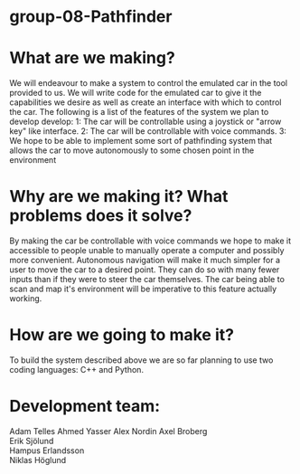 # group-08-Pathfinder
# What are we making?

We will endeavour to make a system to control the emulated car in the tool provided to us. We will write code for the emulated car to give it the capabilities we desire as well as create an interface with which to control the car.
The following is a list of the features of the system we plan to develop develop:
      1: The car will be controllable using a joystick or "arrow key" like interface.
      2: The car will be controllable with voice commands.
      3: We hope to be able to implement some sort of pathfinding system that allows the car to move autonomously to some chosen point in the environment
      
# Why are we making it? What problems does it solve?

By making the car be controllable with voice commands we hope to make it accessible to people unable to manually operate a computer and possibly more convenient. Autonomous navigation will make it much simpler for a user to move the car to a desired point. They can do so with many fewer inputs than if they were to steer the car themselves. The car being able to scan and map it's environment will be imperative to this feature actually working.

# How are we going to make it?

To build the system described above we are so far planning to use two coding languages: C++ and Python.

# Development team:

Adam Telles
Ahmed Yasser
Alex Nordin
Axel Broberg	
Erik Sjölund 	
Hampus Erlandsson  
Niklas Höglund   
